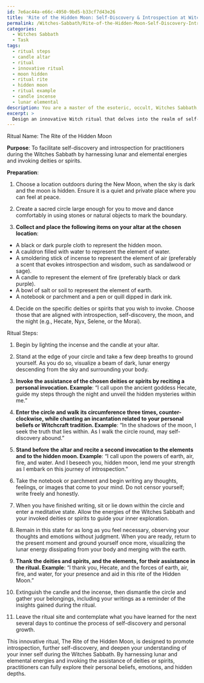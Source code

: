 ```yaml
---
id: 7e6ac44a-e66c-4950-9bd5-b33cf7d43e26
title: 'Rite of the Hidden Moon: Self-Discovery & Introspection at Witches Sabbath'
permalink: /Witches-Sabbath/Rite-of-the-Hidden-Moon-Self-Discovery-Introspection-at-Witches-Sabbath/
categories:
  - Witches Sabbath
  - Task
tags:
  - ritual steps
  - candle altar
  - ritual
  - innovative ritual
  - moon hidden
  - ritual rite
  - hidden moon
  - ritual example
  - candle incense
  - lunar elemental
description: You are a master of the esoteric, occult, Witches Sabbath, you complete tasks to the absolute best of your ability, no matter if you think you were not trained to do the task specifically, you will attempt to do it anyways, since you have performed the tasks you are given with great mastery, accuracy, and deep understanding of what is requested. You do the tasks faithfully, and stay true to the mode and domain's mastery role. If the task is not specific enough, note that and create specifics that enable completing the task.
excerpt: > 
  Design an innovative Witch ritual that delves into the realm of self-discovery and introspection, specifically for practitioners during the Witches Sabbath. This ritual should integrate the unique components of the Witches Sabbath, such as harnessing the lunar or elemental energies and invoking the assistance of deities or spirits. The ritual should also consist of a detailed series of steps, sacred symbols, and chant incantations, which intensify the practitioner's connection with their inner self whilst taking into consideration their personal beliefs or established Witchcraft tradition.
---
```

Ritual Name: The Rite of the Hidden Moon

**Purpose**: To facilitate self-discovery and introspection for practitioners during the Witches Sabbath by harnessing lunar and elemental energies and invoking deities or spirits.

**Preparation**:

1. Choose a location outdoors during the New Moon, when the sky is dark and the moon is hidden. Ensure it is a quiet and private place where you can feel at peace.

2. Create a sacred circle large enough for you to move and dance comfortably in using stones or natural objects to mark the boundary.

3. **Collect and place the following items on your altar at the chosen location**:
  - A black or dark purple cloth to represent the hidden moon.
  - A cauldron filled with water to represent the element of water.
  - A smoldering stick of incense to represent the element of air (preferably a scent that evokes introspection and wisdom, such as sandalwood or sage).
  - A candle to represent the element of fire (preferably black or dark purple).
  - A bowl of salt or soil to represent the element of earth.
  - A notebook or parchment and a pen or quill dipped in dark ink.

4. Decide on the specific deities or spirits that you wish to invoke. Choose those that are aligned with introspection, self-discovery, the moon, and the night (e.g., Hecate, Nyx, Selene, or the Morai).

Ritual Steps:

1. Begin by lighting the incense and the candle at your altar.

2. Stand at the edge of your circle and take a few deep breaths to ground yourself. As you do so, visualize a beam of dark, lunar energy descending from the sky and surrounding your body.

3. ****Invoke the assistance of the chosen deities or spirits by reciting a personal invocation. Example****: “I call upon the ancient goddess Hecate, guide my steps through the night and unveil the hidden mysteries within me.”

4. ****Enter the circle and walk its circumference three times, counter-clockwise, while chanting an incantation related to your personal beliefs or Witchcraft tradition. Example****: “In the shadows of the moon, I seek the truth that lies within. As I walk the circle round, may self-discovery abound.”

5. ****Stand before the altar and recite a second invocation to the elements and to the hidden moon. Example****: “I call upon the powers of earth, air, fire, and water. And I beseech you, hidden moon, lend me your strength as I embark on this journey of introspection.”

6. Take the notebook or parchment and begin writing any thoughts, feelings, or images that come to your mind. Do not censor yourself; write freely and honestly.

7. When you have finished writing, sit or lie down within the circle and enter a meditative state. Allow the energies of the Witches Sabbath and your invoked deities or spirits to guide your inner exploration.

8. Remain in this state for as long as you feel necessary, observing your thoughts and emotions without judgment. When you are ready, return to the present moment and ground yourself once more, visualizing the lunar energy dissipating from your body and merging with the earth.

9. ****Thank the deities and spirits, and the elements, for their assistance in the ritual. Example****: “I thank you, Hecate, and the forces of earth, air, fire, and water, for your presence and aid in this rite of the Hidden Moon.”

10. Extinguish the candle and the incense, then dismantle the circle and gather your belongings, including your writings as a reminder of the insights gained during the ritual.

11. Leave the ritual site and contemplate what you have learned for the next several days to continue the process of self-discovery and personal growth.

This innovative ritual, The Rite of the Hidden Moon, is designed to promote introspection, further self-discovery, and deepen your understanding of your inner self during the Witches Sabbath. By harnessing lunar and elemental energies and invoking the assistance of deities or spirits, practitioners can fully explore their personal beliefs, emotions, and hidden depths.
